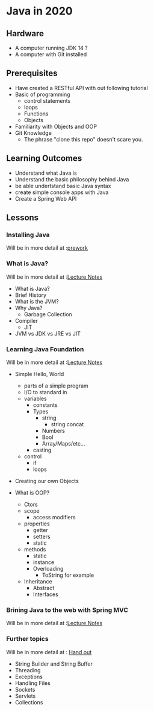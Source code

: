 # Java in 2020

## Hardware

- A computer running JDK 14 ?
- A computer with Git installed

## Prerequisites

- Have created a RESTful API with out following tutorial
- Basic of programming
  - control statements
  - loops
  - Functions
  - Objects
- Familiarity with Objects and OOP
- Git Knowledge
  - The phrase "clone this repo" doesn't scare you.

## Learning Outcomes

- Understand what Java is
- Understand the basic philosophy behind Java
- be able undertstand basic Java syntax
- create simple console apps with Java
- Create a Spring Web API

## Lessons

### Installing Java

Will be in more detail at :[prework](prework.md)

### What is Java?

Will be in more detail at :[Lecture Notes](what-is-java.md)

- What is Java?
- Brief History
- What is the JVM?
- Why Java?
  - Garbage Collection
- Compiler
  - JIT
- JVM vs JDK vs JRE vs JIT

### Learning Java Foundation

Will be in more detail at :[Lecture Notes](java-basics.md)

- Simple Hello, World

  - parts of a simple program
  - I/O to standard in
  - variables
    - constants
    - Types
      - string
        - string concat
      - Numbers
      - Bool
      - Array/Maps/etc...
    - casting
  - control
    - if
    - loops

- Creating our own Objects
- What is OOP?
  - Ctors
  - scope
    - access modifiers
  - properties
    - getter
    - setters
    - static
  - methods
    - static
    - instance
    - Overloading
      - ToString for example
  - Inheritance
    - Abstract
    - Interfaces

### Brining Java to the web with Spring MVC

Will be in more detail at :[Lecture Notes](java-api.md)

### Further topics

Will be in more detail at : [Hand out](postwork.md)

- String Builder and String Buffer
- Threading
- Exceptions
- Handling Files
- Sockets
- Servlets
- Collections
